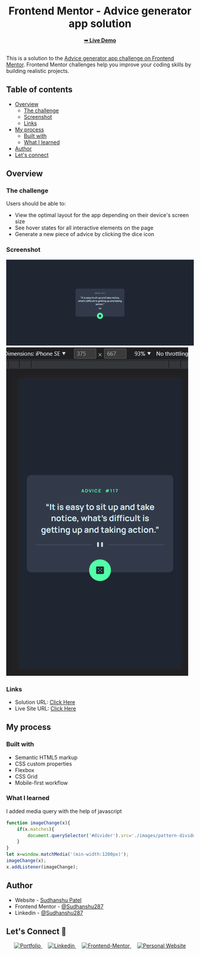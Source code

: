 <div align="center">
  

  <h1>Frontend Mentor - Advice generator app solution</h1>
  <a href="https://calculator-app-c.vercel.app/"><strong>➥ Live Demo</strong></a>

</div>
<br/>


This is a solution to the [Advice generator app challenge on Frontend Mentor](https://www.frontendmentor.io/challenges/advice-generator-app-QdUG-13db). Frontend Mentor challenges help you improve your coding skills by building realistic projects.

## Table of contents

- [Overview](#overview)
  - [The challenge](#the-challenge)
  - [Screenshot](#screenshot)
  - [Links](#links)
- [My process](#my-process)
  - [Built with](#built-with)
  - [What I learned](#what-i-learned)
- [Author](#author)
- [Let's connect](#letsconnect)

## Overview

### The challenge

Users should be able to:

- View the optimal layout for the app depending on their device's screen size
- See hover states for all interactive elements on the page
- Generate a new piece of advice by clicking the dice icon

### Screenshot

![](./preview-images/advice-generator-desktop.png)
<br>
![](./preview-images/advice-generator-mobile.png)


### Links

- Solution URL: [Click Here](https://your-solution-url.com)
- Live Site URL: [Click Here](https://your-live-site-url.com)

## My process

### Built with

- Semantic HTML5 markup
- CSS custom properties
- Flexbox
- CSS Grid
- Mobile-first workflow

### What I learned

I added media query with the help of javascript



```js
function imageChange(x){
    if(x.matches){
        document.querySelector('#divider').src='./images/pattern-divider-desktop.svg';
    }
}
let x=window.matchMedia('(min-width:1200px)');
imageChange(x);
x.addListener(imageChange);

```

## Author

- Website - [Sudhanshu Patel](https://sudhanshupatel.vercel.app)
- Frontend Mentor - [@Sudhanshu287](https://www.frontendmentor.io/profile/sudhanshu287)
- Linkedin - [@Sudhanshu287](https://www.linkedin.com/in/sudhanshu287)



## **Let's Connect 👋**

<div align=center id="lets-connect">

  <a href="https://sudhanshupatel.vercel.app/" target="_blank">
    <img src="https://img.shields.io/badge/my_portfolio-000?style=for-the-badge&logo=ko-fi&logoColor=white" alt="Portfolio">
  </a>&nbsp;&nbsp;&nbsp;

  <a href="https://linkedin.com/in/sudhanshu287" target="_blank">
    <img src="https://img.shields.io/badge/linkedin%20Profile-%2300acee.svg?color=405DE6&style=for-the-badge&logo=linkedin&logoColor=white" alt="Linkedin">
  </a>&nbsp;&nbsp;&nbsp;

  <a href="https://www.frontendmentor.io/profile/sudhanshu287" target="_blank">
    <img src="https://img.shields.io/badge/FEM%20Profile-f8f9f8?style=for-the-badge&logo=Frontend-Mentor&logoColor=black" alt="Frontend-Mentor">
  </a> &nbsp;&nbsp;&nbsp;

  <a href="https://www.github.com/sudhanshu287/" target="_blank">
    <img src="https://img.shields.io/badge/Github%20Profile-131313?style=for-the-badge&logo=github&logoColor=white" alt="Personal Website">
  </a>

</div>